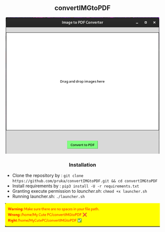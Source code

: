 <h2 align="center">
convertIMGtoPDF
</h2>
<p align="center">
<img src="./readmeTools/appImage.png" alt="Alternatif Metin" width="500"/>
</p>
<h3 align="center">
Installation
</h3>


- Clone the repository by :
`git clone https://github.com/pruka/convertIMGtoPDF.git && cd convertIMGtoPDF`
- Install requirements by :
`pip3 install -U -r requirements.txt`
- Granting execute permission to <i>launcher.sh</i>:
`chmod +x launcher.sh`
- Running launcher.sh:
`./launcher.sh`

<p align="center">
<img src="./readmeTools/warning.png"/>
</p>